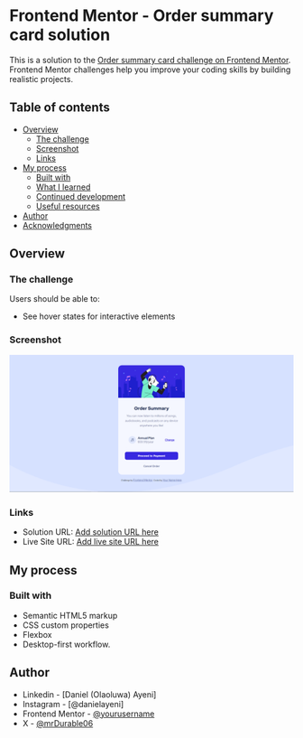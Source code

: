 # Frontend Mentor - Order summary card solution

This is a solution to the [Order summary card challenge on Frontend Mentor](https://www.frontendmentor.io/challenges/order-summary-component-QlPmajDUj). Frontend Mentor challenges help you improve your coding skills by building realistic projects. 

## Table of contents

- [Overview](#overview)
  - [The challenge](#the-challenge)
  - [Screenshot](#screenshot)
  - [Links](#links)
- [My process](#my-process)
  - [Built with](#built-with)
  - [What I learned](#what-i-learned)
  - [Continued development](#continued-development)
  - [Useful resources](#useful-resources)
- [Author](#author)
- [Acknowledgments](#acknowledgments)

## Overview

### The challenge

Users should be able to:

- See hover states for interactive elements

### Screenshot

![](./Livescreenshot.png)

### Links

- Solution URL: [Add solution URL here](https://github.com/ayeniDan/order-summary-report)
- Live Site URL: [Add live site URL here](https://order-summary-report-narb.vercel.app/)

## My process

### Built with

- Semantic HTML5 markup
- CSS custom properties
- Flexbox
- Desktop-first workflow.

## Author

- Linkedin - [Daniel (Olaoluwa) Ayeni]
- Instagram - [@danielayeni]
- Frontend Mentor - [@yourusername](https://www.frontendmentor.io/profile/yourusername)
- X - [@mrDurable06](https://www.twitter.com/mrDurable06)